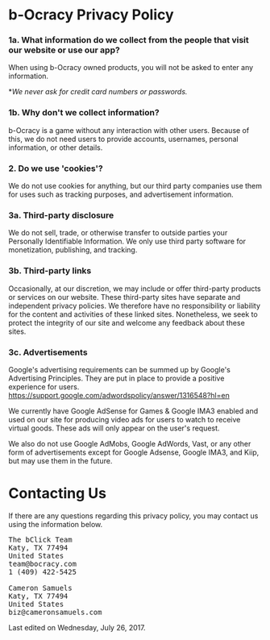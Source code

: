 # b-Ocracy Privacy Policy
### 1a. **What information do we collect from the people that visit our website or use our app?**
When using b-Ocracy owned products, you will not be asked to enter any information.

\**We never ask for credit card numbers or passwords.*
### 1b. **Why don't we collect information?**
b-Ocracy is a game without any interaction with other users. Because of this, we do not need users to provide accounts, usernames, personal information, or other details.
### 2\. **Do we use 'cookies'?**
We do not use cookies for anything, but our third party companies use them for uses such as tracking purposes, and advertisement information.
### 3a. **Third-party disclosure**
We do not sell, trade, or otherwise transfer to outside parties your Personally Identifiable Information. We only use third party software for monetization, publishing, and tracking.
### 3b. **Third-party links**
Occasionally, at our discretion, we may include or offer third-party products or services on our website. These third-party sites have separate and independent privacy policies. We therefore have no responsibility or liability for the content and activities of these linked sites. Nonetheless, we seek to protect the integrity of our site and welcome any feedback about these sites.
### 3c. **Advertisements**
Google's advertising requirements can be summed up by Google's Advertising Principles. They are put in place to provide a positive experience for users. https://support.google.com/adwordspolicy/answer/1316548?hl=en 

We currently have Google AdSense for Games & Google IMA3 enabled and used on our site for producing video ads for users to watch to receive virtual goods. These ads will only appear on the user's request. 

We also do not use Google AdMobs, Google AdWords, Vast, or any other form of advertisements except for Google Adsense, Google IMA3, and Kiip, but may use them in the future.
# Contacting Us
If there are any questions regarding this privacy policy, you may contact us using the information below.
<pre>
The bClick Team
Katy, TX 77494
United States
team@bocracy.com
1 (409) 422-5425

Cameron Samuels
Katy, TX 77494
United States
biz@cameronsamuels.com
</pre>
Last edited on Wednesday, July 26, 2017.
